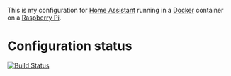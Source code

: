 This is my configuration for [Home Assistant](https://www.home-assistant.io/) running in a [Docker](https://www.docker.com/) container on a [Raspberry Pi](https://www.raspberrypi.org/).

# Configuration status
[![Build Status](https://travis-ci.org/sclarke81/home-assistant.svg?branch=master)](https://travis-ci.org/sclarke81/home-assistant)